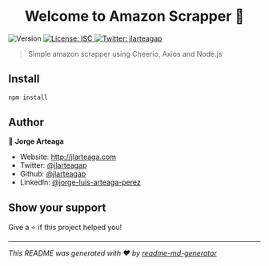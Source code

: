 <h1 align="center">Welcome to Amazon Scrapper 👋</h1>
<p>
  <img alt="Version" src="https://img.shields.io/badge/version-1.0.0-blue.svg?cacheSeconds=2592000" />
  <a href="#" target="_blank">
    <img alt="License: ISC" src="https://img.shields.io/badge/License-ISC-yellow.svg" />
  </a>
  <a href="https://twitter.com/jlarteagap" target="_blank">
    <img alt="Twitter: jlarteagap" src="https://img.shields.io/twitter/follow/jlarteagap.svg?style=social" />
  </a>
</p>

> Simple amazon scrapper using Cheerio, Axios and Node.js

## Install

```sh
npm install
```

## Author

👤 **Jorge Arteaga**

* Website: http://jlarteaga.com
* Twitter: [@jlarteagap](https://twitter.com/jlarteagap)
* Github: [@jlarteagap](https://github.com/jlarteagap)
* LinkedIn: [@jorge-luis-arteaga-perez](https://linkedin.com/in/jorge-luis-arteaga-perez)

## Show your support

Give a ⭐️ if this project helped you!

***
_This README was generated with ❤️ by [readme-md-generator](https://github.com/kefranabg/readme-md-generator)_